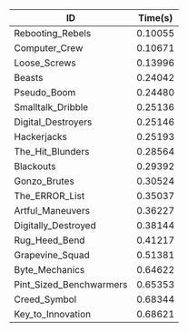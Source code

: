 |ID|Time(s)|
|-|-|
|Rebooting_Rebels|0.10055|
|Computer_Crew|0.10671|
|Loose_Screws|0.13996|
|Beasts|0.24042|
|Pseudo_Boom|0.24480|
|Smalltalk_Dribble|0.25136|
|Digital_Destroyers|0.25146|
|Hackerjacks|0.25193|
|The_Hit_Blunders|0.28564|
|Blackouts|0.29392|
|Gonzo_Brutes|0.30524|
|The_ERROR_List|0.35037|
|Artful_Maneuvers|0.36227|
|Digitally_Destroyed|0.38144|
|Rug_Heed_Bend|0.41217|
|Grapevine_Squad|0.51381|
|Byte_Mechanics|0.64622|
|Pint_Sized_Benchwarmers|0.65353|
|Creed_Symbol|0.68344|
|Key_to_Innovation|0.68621|
